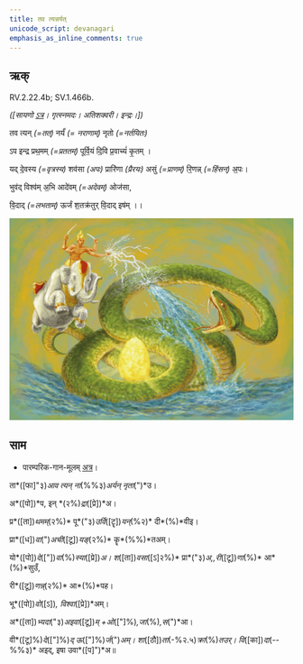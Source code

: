 ```yaml
---
title: तव त्यन्नर्यत्  
unicode_script: devanagari  
emphasis_as_inline_comments: true
---   
```


## ऋक्

RV.2.22.4b; SV.1.466b.

*([सायणो [ऽत्र](https://archive.org/stream/RgVedaWithSayanasCommentaryPart2/rv_sayanabhasya_part2#page/n142/mode/1up&sa=D&ust=1542425956188000)। गृत्स्नमदः। अतिशक्वरी। इन्द्रः।])*

तव त्यन् *(=तत्)* नर्यं॑ *(= नराणाम्)* नृतो *(=नर्तयितः)*

ऽप इन्द्र प्रथ॒मम् *(=प्रततम्)* पूर्वि॒यं दि॒वि  प्र॒वाच्यं॑ कृ॒तम् ।

यद् दे॒वस्य *(=वृत्रस्य)* शव॑सा *(अपः)* प्रारि॑णा *(प्रैरयः)* असुं *(=प्राणम्)* रि॒णन्न् *(=हिंसन्)* अ॒पः।

भुव॑द् विश्व॑म् अ॒भि आदे॑वम् *(=अदेवम्)* ओज॑सा,

वि॒दाद् *(=लभताम्)* ऊर्जं श॒तक्र॑तुर् वि॒दाद् इष॑म् ।।

![](../images/Indra-kills-vRtra-snake-with-vajra.jpg)


## साम

- पारम्परिक-गान-मूलम् [अत्र](https://archive.org/stream/sAmaveda-jaiminIya-paravastu-paramparA-docs/VIVAAHA%20UPANAYANA%20SAAMAANI#page/n2/mode/1up&sa=D&ust=1542425956189000)।
<div class="audioEmbed"  caption="रामानुजार्यः 1974 " src="https://archive
.org/download/jaiminIya-sAma-gAna-paravastu-tradition-rAmAnuja/tava-tyan-naryam.mp3"></div>
<div class="audioEmbed"  caption="गोपालार्यः 2015  " src="https://archive
.org/download/jaiminIya-sAma-gAna-paravastu-tradition-gopAla-2015/tava-tyan-naryam.mp3"></div>
<div class="audioEmbed"  caption="गोपालपवनयोर् अनुवचनम् 2015  " src="https://archive
.org/download/jaiminIya-sAma-gAna-paravastu-tradition-anuvachanam-gopAla-pavana-2015/tava-tyan-naryam.mp3"></div>

ता*([फा]"३)*आव त्यन् ना*(%%३)*अर्यन् नृता*(")*उ।

अ*([पो])*प, इन् *(२%)*द्रा*([प्रे])*अ।

प्र*([ता])*थमम्*(२%)* पू*("३)*उर्वि*([टॄ])*यन्*(%२)* दी*(%)*वीइ।

प्रा*([ध])*वा*(")*अची*([टू])*यङ्*(२%)* कॄ*(%%)*तअम्।

यो*([पो])*दे*(["])*वा*(%)*स्या*([प्रे])*अ। श*([ता])*वसा*([ऽ]२%)* प्रा*("३)*अ,,री*([टू])*णा*(%)* आ*(%)*सुउँ,

री*([टू])*णन्न्*(२%)* आ*(%)*पह।

भू*([पो])*वो*([ऽ])*, विश्वा*([प्रे])*अम्।

अ*([ता])*भ्यदा*("३)*अइवा*([टू])*म् +ओ*(["]%)*,जा*(%)*,स*(")*आ।

वी*([टू]%)*दे*(["]%)*द् ऊ*(["]%)*र्ज*(")*अम्। शा*([ठौ])*ता*(-%२.५)*क्रा*(%)*तउर्। वि*([का])*दा*(--%%३)* अइद्, इषा उवा*([प]")*अ॥